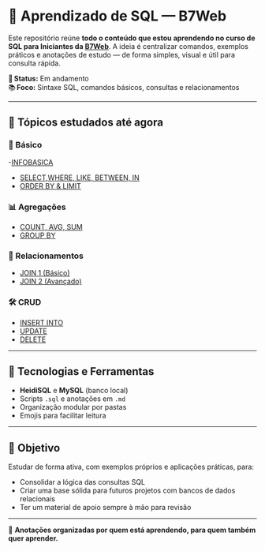 # 🐘 Aprendizado de SQL — B7Web

Este repositório reúne **todo o conteúdo que estou aprendendo no curso de SQL para Iniciantes da [B7Web](https://b7web.com.br/)**. A ideia é centralizar comandos, exemplos práticos e anotações de estudo — de forma simples, visual e útil para consulta rápida.

📌 **Status:** Em andamento  
📚 **Foco:** Sintaxe SQL, comandos básicos, consultas e relacionamentos

---

## 📖 Tópicos estudados até agora

### 🧱 Básico

-[INFOBASICA](1.0-basico/01-info-basica.md)

- [SELECT,WHERE, LIKE, BETWEEN, IN](1.0-basico/02-principais-comandos.md)
- [ORDER BY & LIMIT](1.0-basico/03-orderBy-limit.md)

### 📊 Agregações

- [COUNT, AVG, SUM](2.0-agregacoes/04-count-avg-sum.md)
- [GROUP BY](agregacoes/05-group-by.md)

### 🔗 Relacionamentos

- [JOIN 1 (Básico)](joins/06-join-1.md)
- [JOIN 2 (Avançado)](joins/07-join-2.md)

### 🛠️ CRUD

- [INSERT INTO](crud/11-insert.md)
- [UPDATE](crud/12-update.md)
- [DELETE](crud/13-delete.md)

---

## 💾 Tecnologias e Ferramentas

- **HeidiSQL** e **MySQL** (banco local)
- Scripts `.sql` e anotações em `.md`
- Organização modular por pastas
- Emojis para facilitar leitura

---

## 🎯 Objetivo

Estudar de forma ativa, com exemplos próprios e aplicações práticas, para:

- Consolidar a lógica das consultas SQL
- Criar uma base sólida para futuros projetos com bancos de dados relacionais
- Ter um material de apoio sempre à mão para revisão

---

🧠 **Anotações organizadas por quem está aprendendo, para quem também quer aprender.**
